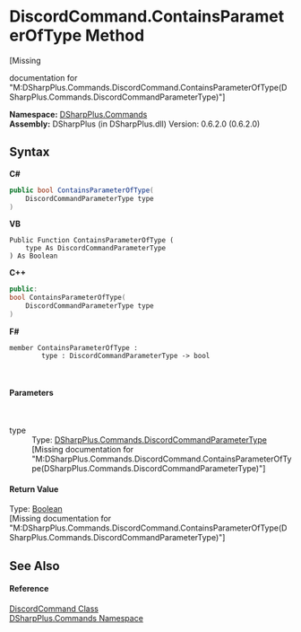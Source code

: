 # DiscordCommand.ContainsParameterOfType Method 
 

\[Missing <summary> documentation for "M:DSharpPlus.Commands.DiscordCommand.ContainsParameterOfType(DSharpPlus.Commands.DiscordCommandParameterType)"\]

**Namespace:**&nbsp;<a href="fc38a4a5-4979-fd82-c5c3-f5d7b478e6e0">DSharpPlus.Commands</a><br />**Assembly:**&nbsp;DSharpPlus (in DSharpPlus.dll) Version: 0.6.2.0 (0.6.2.0)

## Syntax

**C#**<br />
``` C#
public bool ContainsParameterOfType(
	DiscordCommandParameterType type
)
```

**VB**<br />
``` VB
Public Function ContainsParameterOfType ( 
	type As DiscordCommandParameterType
) As Boolean
```

**C++**<br />
``` C++
public:
bool ContainsParameterOfType(
	DiscordCommandParameterType type
)
```

**F#**<br />
``` F#
member ContainsParameterOfType : 
        type : DiscordCommandParameterType -> bool 

```

<br />

#### Parameters
&nbsp;<dl><dt>type</dt><dd>Type: <a href="b5356496-d29d-8024-56ca-6eb5234814d4">DSharpPlus.Commands.DiscordCommandParameterType</a><br />\[Missing <param name="type"/> documentation for "M:DSharpPlus.Commands.DiscordCommand.ContainsParameterOfType(DSharpPlus.Commands.DiscordCommandParameterType)"\]</dd></dl>

#### Return Value
Type: <a href="http://msdn2.microsoft.com/en-us/library/a28wyd50" target="_blank">Boolean</a><br />\[Missing <returns> documentation for "M:DSharpPlus.Commands.DiscordCommand.ContainsParameterOfType(DSharpPlus.Commands.DiscordCommandParameterType)"\]

## See Also


#### Reference
<a href="134e2355-3212-b6c0-d76a-fc66459fdcfe">DiscordCommand Class</a><br /><a href="fc38a4a5-4979-fd82-c5c3-f5d7b478e6e0">DSharpPlus.Commands Namespace</a><br />